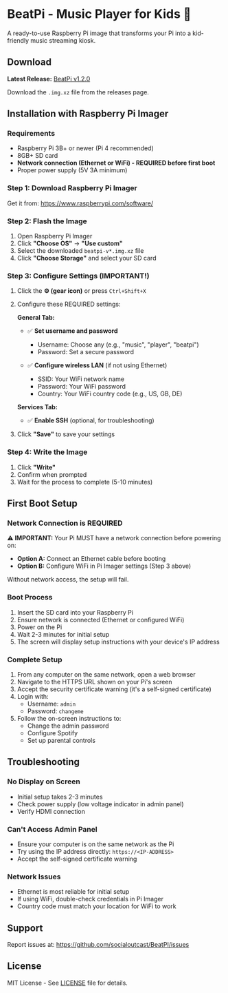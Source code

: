 # BeatPi - Music Player for Kids 🎵

A ready-to-use Raspberry Pi image that transforms your Pi into a kid-friendly music streaming kiosk.

## Download

**Latest Release:** [BeatPi v1.2.0](https://github.com/socialoutcast/BeatPI/releases/latest)

Download the `.img.xz` file from the releases page.

## Installation with Raspberry Pi Imager

### Requirements
- Raspberry Pi 3B+ or newer (Pi 4 recommended)
- 8GB+ SD card
- **Network connection (Ethernet or WiFi) - REQUIRED before first boot**
- Proper power supply (5V 3A minimum)

### Step 1: Download Raspberry Pi Imager
Get it from: https://www.raspberrypi.com/software/

### Step 2: Flash the Image
1. Open Raspberry Pi Imager
2. Click **"Choose OS"** → **"Use custom"**
3. Select the downloaded `beatpi-v*.img.xz` file
4. Click **"Choose Storage"** and select your SD card

### Step 3: Configure Settings (IMPORTANT!)
1. Click the **⚙️ (gear icon)** or press `Ctrl+Shift+X`
2. Configure these REQUIRED settings:
   
   **General Tab:**
   - ✅ **Set username and password**
     - Username: Choose any (e.g., "music", "player", "beatpi")
     - Password: Set a secure password
   
   - ✅ **Configure wireless LAN** (if not using Ethernet)
     - SSID: Your WiFi network name
     - Password: Your WiFi password
     - Country: Your WiFi country code (e.g., US, GB, DE)
   
   **Services Tab:**
   - ✅ **Enable SSH** (optional, for troubleshooting)

3. Click **"Save"** to save your settings

### Step 4: Write the Image
1. Click **"Write"**
2. Confirm when prompted
3. Wait for the process to complete (5-10 minutes)

## First Boot Setup

### Network Connection is REQUIRED
**⚠️ IMPORTANT:** Your Pi MUST have a network connection before powering on:
- **Option A:** Connect an Ethernet cable before booting
- **Option B:** Configure WiFi in Pi Imager settings (Step 3 above)

Without network access, the setup will fail.

### Boot Process
1. Insert the SD card into your Raspberry Pi
2. Ensure network is connected (Ethernet or configured WiFi)
3. Power on the Pi
4. Wait 2-3 minutes for initial setup
5. The screen will display setup instructions with your device's IP address

### Complete Setup
1. From any computer on the same network, open a web browser
2. Navigate to the HTTPS URL shown on your Pi's screen
3. Accept the security certificate warning (it's a self-signed certificate)
4. Login with:
   - Username: `admin`
   - Password: `changeme`
5. Follow the on-screen instructions to:
   - Change the admin password
   - Configure Spotify
   - Set up parental controls

## Troubleshooting

### No Display on Screen
- Initial setup takes 2-3 minutes
- Check power supply (low voltage indicator in admin panel)
- Verify HDMI connection

### Can't Access Admin Panel
- Ensure your computer is on the same network as the Pi
- Try using the IP address directly: `https://<IP-ADDRESS>`
- Accept the self-signed certificate warning

### Network Issues
- Ethernet is most reliable for initial setup
- If using WiFi, double-check credentials in Pi Imager
- Country code must match your location for WiFi to work

## Support

Report issues at: https://github.com/socialoutcast/BeatPI/issues

## License

MIT License - See [LICENSE](LICENSE) file for details.